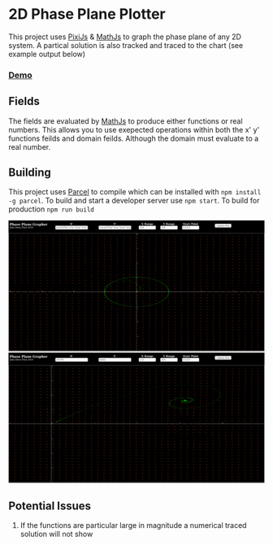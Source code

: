 # 2D Phase Plane Plotter

This project uses [PixiJs](https://www.pixijs.com/) & [MathJs](https://mathjs.org/index.html) to graph the phase plane of any 2D system. A partical solution is also tracked and traced to the chart (see example output below)

### [Demo](https://choosedews.github.io/PhasePlane/)

## Fields

The fields are evaluated by [MathJs](https://mathjs.org/index.html) to produce either functions or real numbers. This allows you to use exepected operations within both the x' y' functions feilds and domain feilds. Although the domain must evaluate to a real number.

## Building

This project uses [Parcel](https://parceljs.org/) to compile which can be installed with `npm install -g parcel`.
To build and start a developer server use `npm start`.
To build for production `npm run build`

![Example Phase Plane of a Limit Cycle](/static/limit_cycle_ex.png)
![Example Phase Plane of a Vortex](/static/vortex_ex.png)

## Potential Issues

1. If the functions are particular large in magnitude a numerical traced solution will not show

